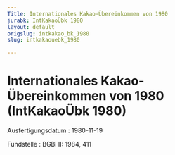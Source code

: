 ```yaml
---
Title: Internationales Kakao-Übereinkommen von 1980
jurabk: IntKakaoÜbk 1980
layout: default
origslug: intkakao_bk_1980
slug: intkakaouebk_1980

---
```


# Internationales Kakao-Übereinkommen von 1980 (IntKakaoÜbk 1980)

Ausfertigungsdatum
:   1980-11-19

Fundstelle
:   BGBl II: 1984, 411

